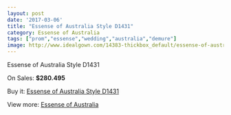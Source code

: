 ```yaml
---
layout: post
date: '2017-03-06'
title: "Essense of Australia Style D1431"
category: Essense of Australia
tags: ["prom","essense","wedding","australia","demure"]
image: http://www.idealgown.com/14383-thickbox_default/essense-of-australia-style-d1431.jpg
---
```

Essense of Australia Style D1431

On Sales: **$280.495**
<a href="https://www.idealgown.com/en/essense-of-australia/5775-essense-of-australia-style-d1431.html"><amp-img layout="responsive" width="600" height="600" src="//www.idealgown.com/14383-thickbox_default/essense-of-australia-style-d1431.jpg" alt="Essense of Australia Style D1431 0" /></a>
<a href="https://www.idealgown.com/en/essense-of-australia/5775-essense-of-australia-style-d1431.html"><amp-img layout="responsive" width="600" height="600" src="//www.idealgown.com/14385-thickbox_default/essense-of-australia-style-d1431.jpg" alt="Essense of Australia Style D1431 1" /></a>
<a href="https://www.idealgown.com/en/essense-of-australia/5775-essense-of-australia-style-d1431.html"><amp-img layout="responsive" width="600" height="600" src="//www.idealgown.com/14384-thickbox_default/essense-of-australia-style-d1431.jpg" alt="Essense of Australia Style D1431 2" /></a>

Buy it: [Essense of Australia Style D1431](https://www.idealgown.com/en/essense-of-australia/5775-essense-of-australia-style-d1431.html "Essense of Australia Style D1431")

View more: [Essense of Australia](https://www.idealgown.com/en/86-essense-of-australia "Essense of Australia")